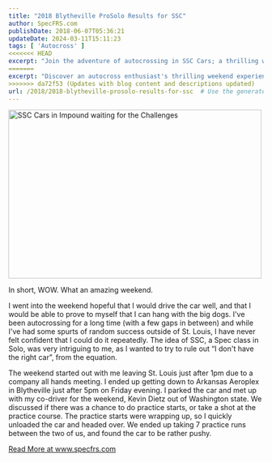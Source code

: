 ```yaml
---
title: "2018 Blytheville ProSolo Results for SSC"
author: SpecFRS.com
publishDate: 2018-06-07T05:36:21
updateDate: 2024-03-11T15:11:23
tags: [ 'Autocross' ]
<<<<<<< HEAD
excerpt: "Join the adventure of autocrossing in SSC Cars; a thrilling weekend of speed, skill, and camaraderie in the fast-paced world of Solo Spec Racing."
=======
excerpt: "Discover an autocross enthusiast's thrilling weekend experience pushing the limits in a Spec class event, experiencing camaraderie & car challenges."
>>>>>>> da72f53 (Updates with blog content and descriptions updated)
url: /2018/2018-blytheville-prosolo-results-for-ssc  # Use the generated URL with year
---
```

<p><a data-flickr-embed="true" data-footer="true" data-header="true" href="https://www.flickr.com/photos/chammond/26990079767/in/album-72157690612809440/" title="SSC Cars in Impound waiting for the Challenges"><img alt="SSC Cars in Impound waiting for the Challenges" height="333" src="https://farm1.staticflickr.com/906/26990079767_9da6e5a1e9.jpg" width="500" /></a><script async src="//embedr.flickr.com/assets/client-code.js" charset="utf-8"></script></p>  <p>In short, WOW. What an amazing weekend.</p>  <p>I went into the weekend hopeful that I would drive the car well, and that I would be able to prove to myself that I can hang with the big dogs. I've been autocrossing for a long time (with a few gaps in between) and while I've had some spurts of random success outside of St. Louis, I have never felt confident that I could do it repeatedly. The idea of SSC, a Spec class in Solo, was very intriguing to me, as I wanted to try to rule out &ldquo;I don't have the right car&rdquo;, from the equation.</p>  <p>The weekend started out with me leaving St. Louis just after 1pm due to a company all hands meeting. I ended up getting down to Arkansas Aeroplex in Blytheville just after 5pm on Friday evening. I parked the car and met up with my co-driver for the weekend, Kevin Dietz out of Washington state. We discussed if there was a chance to do practice starts, or take a shot at the practice course. The practice starts were wrapping up, so I quickly unloaded the car and headed over. We ended up taking 7 practice runs between the two of us, and found the car to be rather pushy.</p>  <a href="https://www.specfrs.com/2018-blytheville-prosolo-results-for-ssc">Read More at www.specfrs.com</a>

